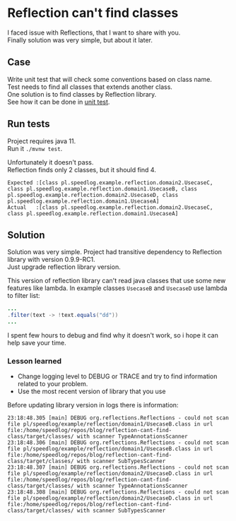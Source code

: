 # Reflection can't find classes

I faced issue with Reflections, that I want to share with you.  
Finally solution was very simple, but about it later.

## Case

Write unit test that will check some conventions based on class name.  
Test needs to find all classes that extends another class.  
One solution is to find classes by Reflection library.  
See how it can be done in [unit test](src/test/java/pl/speedlog/example/reflection/SearchUsecaseTest.java).  

## Run tests

Project requires java 11.  
Run it `./mvnw test`.  

Unfortunately it doesn't pass.  
Reflection finds only 2 classes, but it should find 4.  

```
Expected :[class pl.speedlog.example.reflection.domain2.UsecaseC, class pl.speedlog.example.reflection.domain1.UsecaseB, class pl.speedlog.example.reflection.domain2.UsecaseD, class pl.speedlog.example.reflection.domain1.UsecaseA]
Actual   :[class pl.speedlog.example.reflection.domain2.UsecaseC, class pl.speedlog.example.reflection.domain1.UsecaseA]
```

## Solution

Solution was very simple. Project had transitive dependency to Reflection library with version 0.9.9-RC1.  
Just upgrade reflection library version.  

This version of reflection library can't read java classes that use some new features like lambda.
In example classes `UsecaseB` and  `UsecaseD` use lambda to filter list:
```java
...
.filter(text -> !text.equals("dd"))
...
```

I spent few hours to debug and find why it doesn't work, so i hope it can help save your time.    

### Lesson learned
* Change logging level to DEBUG or TRACE and try to find information related to your problem.  
* Use the most recent version of library that you use

Before updating library version in logs there is information:
```
23:18:48.305 [main] DEBUG org.reflections.Reflections - could not scan file pl/speedlog/example/reflection/domain1/UsecaseB.class in url file:/home/speedlog/repos/blog/reflection-cant-find-class/target/classes/ with scanner TypeAnnotationsScanner
23:18:48.306 [main] DEBUG org.reflections.Reflections - could not scan file pl/speedlog/example/reflection/domain1/UsecaseB.class in url file:/home/speedlog/repos/blog/reflection-cant-find-class/target/classes/ with scanner SubTypesScanner
23:18:48.307 [main] DEBUG org.reflections.Reflections - could not scan file pl/speedlog/example/reflection/domain2/UsecaseD.class in url file:/home/speedlog/repos/blog/reflection-cant-find-class/target/classes/ with scanner TypeAnnotationsScanner
23:18:48.308 [main] DEBUG org.reflections.Reflections - could not scan file pl/speedlog/example/reflection/domain2/UsecaseD.class in url file:/home/speedlog/repos/blog/reflection-cant-find-class/target/classes/ with scanner SubTypesScanner

```